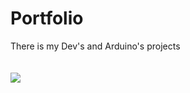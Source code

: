 # Portfolio
There is my Dev's and Arduino's projects
<br> <br> <br>
<a href="https://nekroz-tech.github.io/Portfolio/" > <img src="https://github.com/Nekroz-Tech/Portfolio/blob/main/Opera%20Instant%C3%A2neo_2021-10-04_172909_nekroz-tech.github.io.png?raw=true">
</a>
